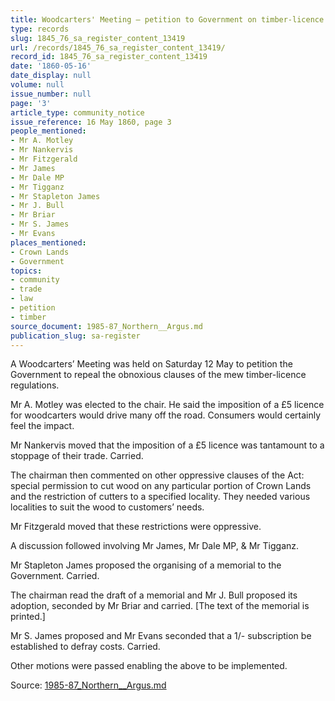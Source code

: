 ```yaml
---
title: Woodcarters' Meeting — petition to Government on timber-licence
type: records
slug: 1845_76_sa_register_content_13419
url: /records/1845_76_sa_register_content_13419/
record_id: 1845_76_sa_register_content_13419
date: '1860-05-16'
date_display: null
volume: null
issue_number: null
page: '3'
article_type: community_notice
issue_reference: 16 May 1860, page 3
people_mentioned:
- Mr A. Motley
- Mr Nankervis
- Mr Fitzgerald
- Mr James
- Mr Dale MP
- Mr Tigganz
- Mr Stapleton James
- Mr J. Bull
- Mr Briar
- Mr S. James
- Mr Evans
places_mentioned:
- Crown Lands
- Government
topics:
- community
- trade
- law
- petition
- timber
source_document: 1985-87_Northern__Argus.md
publication_slug: sa-register
---
```


A Woodcarters’ Meeting was held on Saturday 12 May to petition the Government to repeal the obnoxious clauses of the mew timber-licence regulations.

Mr A. Motley was elected to the chair.  He said the imposition of a £5 licence for woodcarters would drive many off the road.  Consumers would certainly feel the impact.

Mr Nankervis moved that the imposition of a £5 licence was tantamount to a stoppage of their trade.  Carried.

The chairman then commented on other oppressive clauses of the Act: special permission to cut wood on any particular portion of Crown Lands and the restriction of cutters to a specified locality.  They needed various localities to suit the wood to customers’ needs.

Mr Fitzgerald moved that these restrictions were oppressive.

A discussion followed involving Mr James, Mr Dale MP, & Mr Tigganz.

Mr Stapleton James proposed the organising of a memorial to the Government.  Carried.

The chairman read the draft of a memorial and Mr J. Bull proposed its adoption, seconded by Mr Briar and carried.  [The text of the memorial is printed.]

Mr S. James proposed and Mr Evans seconded that a 1/- subscription be established to defray costs.  Carried.

Other motions were passed enabling the above to be implemented.

Source: [1985-87_Northern__Argus.md](/downloads/markdown/1985-87_Northern__Argus.md)
